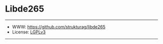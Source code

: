 # Libde265

-----------------

- WWW: https://github.com/strukturag/libde265
- License: [LGPLv3][1]

-----------------

[1]: https://www.gnu.org/licenses/lgpl.txt
